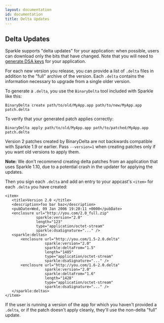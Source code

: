 ```yaml
---
layout: documentation
id: documentation
title: Delta Updates
---
```

## Delta Updates

Sparkle supports "delta updates" for your application: when possible, users can download only the bits that have changed. Note that you will need to [generate DSA keys](/documentation/#segue-for-security-concerns) for your application.

For each new version you release, you can provide a list of `.delta` files in addition to the "full" archive of the version. Each `.delta` contains the information necessary to upgrade from a single older version.

To generate a `.delta`, you use the `BinaryDelta` tool included with Sparkle like this:

    BinaryDelta create path/to/old/MyApp.app path/to/new/MyApp.app patch.delta

To verify that your generated patch applies correctly:

    BinaryDelta apply path/to/old/MyApp.app path/to/patched/MyApp.app patch.delta

Version 2 patches created by BinaryDelta are not backwards compatible with Sparkle 1.9 or earlier. Pass `--version=1` when creating patches only if you want old versions to apply them.

<div class="alert alert-warning" role="alert">
<strong>Note:</strong> We don't recommend creating delta patches from an application that uses Sparkle 1.10, due to a potential crash in the updater for applying the updates.
</div>

Then you sign each `.delta` and add an entry to your appcast's `<item>` for each `.delta` you have created:

    <item>
       <title>Version 2.0 </title>
       <description>foo bar baz</description>
       <pubDate>Wed, 09 Jan 2006 19:20:11 +0000</pubDate>
       <enclosure url="http://you.com/2.0_full.zip"
                  sparkle:version="2.0"
                  length="123"
                  type="application/octet-stream"
                  sparkle:dsaSignature="..." />
       <sparkle:deltas>
           <enclosure url="http://you.com/1.5-2.0.delta"
                      sparkle:version="2.0"
                      sparkle:deltaFrom="1.5"
                      length="1485"
                      type="application/octet-stream"
                      sparkle:dsaSignature="..." />
           <enclosure url="http://you.com/1.6-2.0.delta"
                      sparkle:version="2.0"
                      sparkle:deltaFrom="1.6"
                      length="1428"
                      type="application/octet-stream"
                      sparkle:dsaSignature="..." />
       </sparkle:deltas>
    </item>

If the user is running a version of the app for which you haven't provided a `.delta`, or if the patch doesn't apply cleanly, they'll use the non-delta "full" update.

